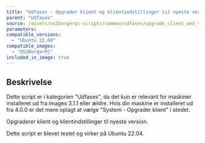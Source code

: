 ```yaml
---
title: "Udfases - Opgrader klient og klientindstillinger til nyeste version nu"
parent: "Udfases"
source: /assets/os2borgerpc-scripts/common/udfases/upgrade_client_and_settings.sh
parameters:
compatible_versions:
  - "Ubuntu 22.04"
compatible_images:
  - "OS2BorgerPC"
included_in_image: true
---
```


## Beskrivelse
Dette script er i kategorien "Udfases", da det kun er relevant for maskiner installeret ud fra images 3.1.1 eller ældre. 
Hvis din maskine er installeret ud fra 4.0.0 er det mere oplagt at vælge "System - Opgradér klient" i stedet.

Opgraderer klient og klientindstillinger til nyeste version.

Dette script er blevet testet og virker på Ubuntu 22.04.